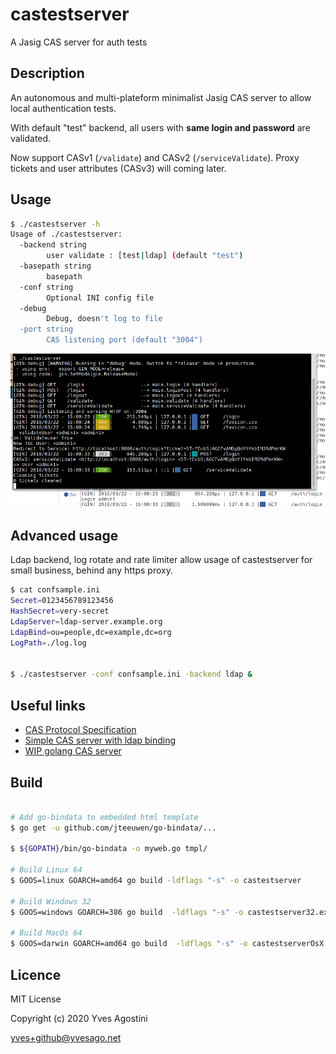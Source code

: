 # castestserver
A Jasig CAS server for auth tests


## Description

An autonomous and multi-plateform minimalist Jasig CAS server to allow local authentication tests.

With default "test" backend, all users with **same login and password** are validated.

Now support CASv1 (``/validate``) and CASv2 (``/serviceValidate``). Proxy tickets and user attributes (CASv3) will coming later.



## Usage

```bash
$ ./castestserver -h
Usage of ./castestserver:
  -backend string
    	user validate : [test|ldap] (default "test")
  -basepath string
    	basepath
  -conf string
    	Optional INI config file
  -debug
    	Debug, doesn't log to file
  -port string
    	CAS listening port (default "3004")
```


![CAS Session](castestserver.png)


## Advanced usage

Ldap backend, log rotate and rate limiter allow usage of castestserver for small business, behind any https proxy.

```bash
$ cat confsample.ini
Secret=0123456789123456
HashSecret=very-secret
LdapServer=ldap-server.example.org
LdapBind=ou=people,dc=example,dc=org
LogPath=./log.log


$ ./castestserver -conf confsample.ini -backend ldap &


```

## Useful links

* [CAS Protocol Specification](https://apereo.github.io/cas/5.0.x/protocol/CAS-Protocol-Specification.html)
* [Simple CAS server with ldap binding](https://github.com/jmcarbo/golacas)
* [WIP golang CAS server](https://github.com/apognu/gocas)



## Build


```bash

# Add go-bindata to embedded html template
$ go get -u github.com/jteeuwen/go-bindata/...

$ ${GOPATH}/bin/go-bindata -o myweb.go tmpl/

# Build Linux 64
$ GOOS=linux GOARCH=amd64 go build -ldflags "-s" -o castestserver

# Build Windows 32
$ GOOS=windows GOARCH=386 go build  -ldflags "-s" -o castestserver32.exe

# Build MacOs 64
$ GOOS=darwin GOARCH=amd64 go build  -ldflags "-s" -o castestserverOsX

```



## Licence

MIT License

Copyright (c) 2020 Yves Agostini

<yves+github@yvesago.net>
